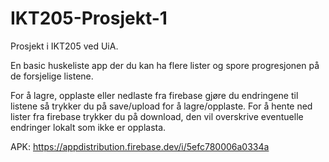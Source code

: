 # IKT205-Prosjekt-1

Prosjekt i IKT205 ved UiA.

En basic huskeliste app der du kan ha flere lister og spore progresjonen på de forsjelige listene.

For å lagre, opplaste eller nedlaste fra firebase gjøre du endringene til listene så trykker du på save/upload for å lagre/opplaste.
For å hente ned lister fra firebase trykker du på download, den vil overskrive eventuelle endringer lokalt som ikke er opplasta.

APK:
https://appdistribution.firebase.dev/i/5efc780006a0334a